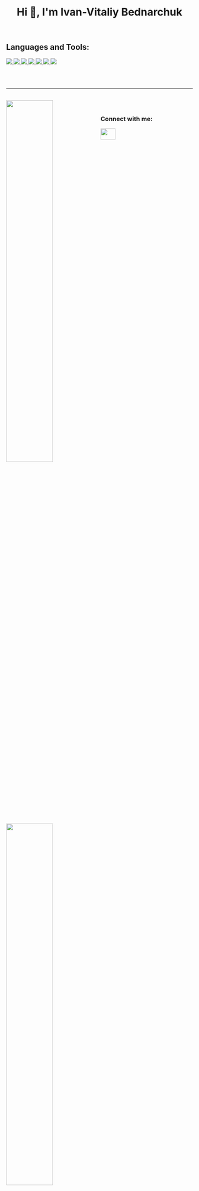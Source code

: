 <h1 align="center">Hi 👋, I'm Ivan-Vitaliy Bednarchuk</h1>

<br>

<h2 align="left">Languages and Tools:</h2>
<p align="left">
    <a href="https://www.w3schools.com/html/" target="_blank"> 
        <img src="https://img.shields.io/badge/HTML5-E34F26?style=for-the-badge&logo=html5&logoColor=black" />
    </a>
    <a href="https://www.w3schools.com/css/" target="_blank"> 
        <img src="https://img.shields.io/badge/CSS3-1572B6?style=for-the-badge&logo=css3&logoColor=black" />
    </a>
    <a href="https://www.w3schools.com/js/" target="_blank"> 
        <img src="https://img.shields.io/badge/JavaScript-F7DF1E?style=for-the-badge&logo=javascript&logoColor=black" />
    </a>
    <a href="https://www.python.org" target="_blank"> 
        <img src="https://img.shields.io/badge/Python-3776AB?style=for-the-badge&logo=python&logoColor=black" />
    </a>
    <a href="https://flutter.dev" target="_blank"> 
        <img src="https://img.shields.io/badge/Flutter-02569B?style=for-the-badge&logo=flutter&logoColor=black" />
    </a>
    <a href="https://www.w3schools.com/cpp/" target="_blank"> 
            <img src="https://img.shields.io/badge/C%2B%2B-00599C?style=for-the-badge&logo=c%2B%2B&logoColor=black" />
    </a>
    <a href="https://www.w3schools.com/java/" target="_blank"> 
        <img src="https://img.shields.io/badge/Java-ED8B00?style=for-the-badge&logo=java&logoColor=black" />
    </a>
</p>

<br>
<br>
<hr>
<br>


<img align="left" width="50%"  src="https://github-readme-stats.vercel.app/api?username=pandabug&show_icons=true&theme=tokyonight" />

<br>

<img align="left" width="50%" src="https://github-readme-stats.vercel.app/api/top-langs/?username=pandabug&theme=tokyonight&hide_langs_below=3" />

<h3 align="left">Connect with me:</h3>
<a href="https://www.instagram.com/ivan_____02/" target="blank">
    <img align="center" src="https://www.svgrepo.com/show/13639/instagram.svg" height="30"
    width="40" />
</a>